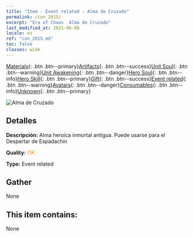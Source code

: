 ```yaml
---
title: "Item - Event related - Alma de Cruzado"
permalink: /con_2015/
excerpt: "Era of Chaos  Alma de Cruzado"
last_modified_at: 2021-06-08
locale: es
ref: "con_2015.md"
toc: false
classes: wide
---
```

 [Materials](/ItemsES/){: .btn .btn--primary}[Artifacts](/ItemsES/Artifacts/){: .btn .btn--success}[Unit Soul](/ItemsES/UnitSoul/){: .btn .btn--warning}[Unit Awakening](/ItemsES/UnitAwakening/){: .btn .btn--danger}[Hero Soul](/ItemsES/HeroSoul/){: .btn .btn--info}[Hero Skill](/ItemsES/HeroSkill/){: .btn .btn--primary}[Gift](/ItemsES/Gift/){: .btn .btn--success}[Event related](/ItemsES/Events/){: .btn .btn--warning}[Avatars](/ItemsES/Avatars/){: .btn .btn--danger}[Consumables](/ItemsES/Consumables/){: .btn .btn--info}[Unknown](/ItemsES/Unknown/){: .btn .btn--primary}

 ![Alma de Cruzado](/images/t/juexing_104.png)

## Detalles
 **Descripción:** Alma heroica inmortal antigua. Puede usarse para el Despertar de Espadachín

 **Quality:** <span style="color: #FF8C00">OK</span>

 **Type:** Event related

## Gather

  None

## This item contains:

  None


